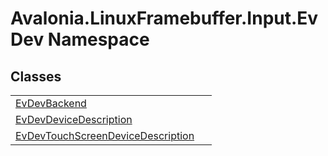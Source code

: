 # Avalonia.LinuxFramebuffer.Input.EvDev Namespace






## Classes
<table>
<tr>
<td><a href="T_Avalonia_LinuxFramebuffer_Input_EvDev_EvDevBackend">EvDevBackend</a></td>
<td> </td>
</tr>
<tr>
<td><a href="T_Avalonia_LinuxFramebuffer_Input_EvDev_EvDevDeviceDescription">EvDevDeviceDescription</a></td>
<td> </td>
</tr>
<tr>
<td><a href="T_Avalonia_LinuxFramebuffer_Input_EvDev_EvDevTouchScreenDeviceDescription">EvDevTouchScreenDeviceDescription</a></td>
<td> </td>
</tr>
</table>